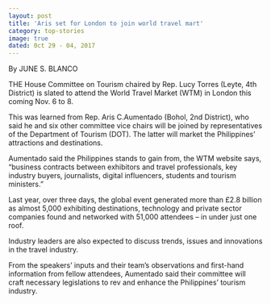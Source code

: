 ```yaml
---
layout: post
title: 'Aris set for London to join world travel mart'
category: top-stories
image: true
dated: 0ct 29 - 04, 2017
---
```


By JUNE S. BLANCO
 
THE House Committee on Tourism chaired by Rep. Lucy Torres (Leyte, 4th District) is slated to attend the World Travel Market (WTM) in London this coming Nov. 6 to 8.

This was learned from Rep. Aris C.Aumentado (Bohol, 2nd District), who said he and six other committee vice chairs will be joined by representatives of the Department of Tourism (DOT). The latter will market the Philippines’ attractions and destinations.

Aumentado said the Philippines stands to gain from, the WTM website says, “business contracts between exhibitors and travel professionals, key industry buyers, journalists, digital influencers, students and tourism ministers.”

Last year, over three days, the global event generated more than £2.8 billion as almost 5,000 exhibiting destinations, technology and private sector companies found and networked with 51,000 attendees – in under just one roof.

Industry leaders are also expected to discuss trends, issues and innovations in the travel industry.

From the speakers’ inputs and their team’s observations and first-hand information from fellow attendees, Aumentado said their committee will craft necessary legislations to rev and enhance the Philippines’ tourism industry.


